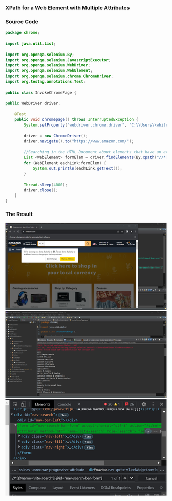 ### XPath for a Web Element with Multiple Attributes

### Source Code
```Java
package chrome;

import java.util.List;

import org.openqa.selenium.By;
import org.openqa.selenium.JavascriptExecutor;
import org.openqa.selenium.WebDriver;
import org.openqa.selenium.WebElement;
import org.openqa.selenium.chrome.ChromeDriver;
import org.testng.annotations.Test;

public class InvokeChromePage {
	
public WebDriver driver;
	
	@Test
	public void chromepage() throws InterruptedException { 
		System.setProperty("webdriver.chrome.driver", "C:\\Users\\white\\Desktop\\QA\\Auto\\chromedriver.exe");
				
		driver = new ChromeDriver();
		driver.navigate().to("https://www.amazon.com/");
		
		//Searching in the HTML Document about elements that have an attribute: name='site-search AND id='nav-search-bar-form'
		List <WebElement> formElem = driver.findElements(By.xpath("//*[@name='site-search'][@id='nav-search-bar-form']"));
		for (WebElement eachLink:formElem) {
			System.out.println(eachLink.getText());
		}

		Thread.sleep(4000);
		driver.close();
	}
}

```

### The Result
<img src="img/img1.png" />
<img src="img/img2.png" />
<img src="img/img3.png" />